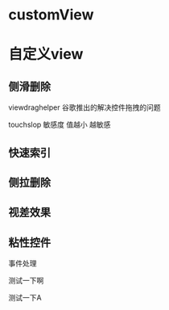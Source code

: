 # customView

# 自定义view

## 侧滑删除

viewdraghelper 谷歌推出的解决控件拖拽的问题

touchslop 敏感度 值越小 越敏感



## 快速索引


## 侧拉删除


## 视差效果

## 粘性控件

事件处理


测试一下啊

测试一下A



